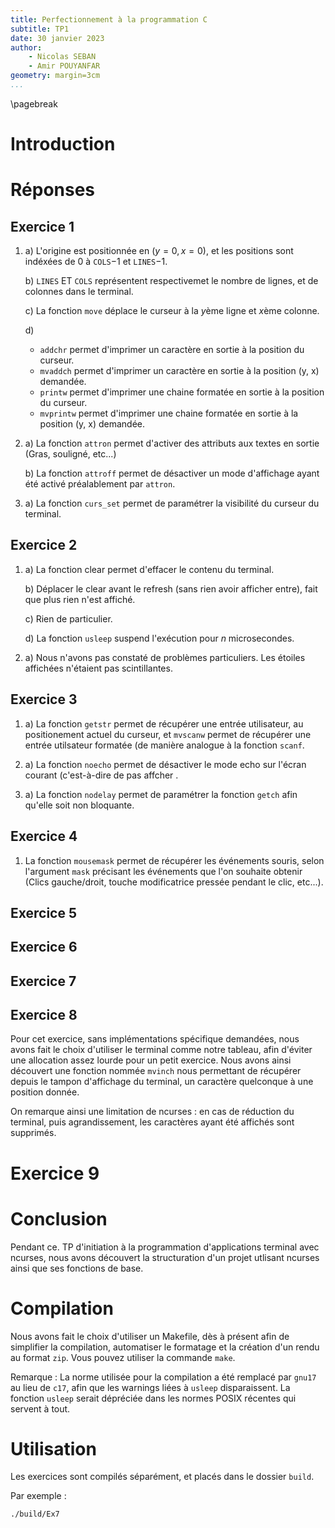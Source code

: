 ```yaml
---
title: Perfectionnement à la programmation C
subtitle: TP1
date: 30 janvier 2023
author:
    - Nicolas SEBAN
    - Amir POUYANFAR
geometry: margin=3cm
...
```


\pagebreak

# Introduction

# Réponses

## Exercice 1

1.
    a) L'origine est positionnée en $(y=0, x=0)$, et les positions sont indéxées de $0$ à ``COLS``$-1$ et ``LINES``$-1$.
  
    b) ``LINES`` ET ``COLS`` représentent respectivemet le nombre de lignes, et de colonnes dans le terminal.

    c) La fonction ``move`` déplace le curseur à la $y$ème ligne et $x$ème colonne.

    d)
    - ``addchr`` permet d'imprimer un caractère en sortie à la position du curseur.
    - ``mvaddch`` permet d'imprimer un caractère en sortie à la position (y, x) demandée.
    - ``printw`` permet d'imprimer une chaine formatée en sortie à la position du curseur.
    - ``mvprintw`` permet d'imprimer une chaine formatée en sortie à la position (y, x) demandée.
2.
    a) La fonction ``attron`` permet d'activer des attributs aux textes en sortie (Gras, souligné, etc...)

    b) La fonction ``attroff`` permet de désactiver un mode d'affichage ayant été activé préalablement par ``attron``.
3. 
    a) La fonction ``curs_set`` permet de paramétrer la visibilité du curseur du terminal.


## Exercice 2

1. 
    a) La fonction clear permet d'effacer le contenu du terminal.

    b) Déplacer le clear avant le refresh (sans rien avoir afficher entre), fait que plus rien n'est affiché.

    c) Rien de particulier.

    d) La fonction ``usleep`` suspend l'exécution pour $n$ microsecondes.
2. 
   a) Nous n'avons pas constaté de problèmes particuliers. Les étoiles affichées n'étaient pas scintillantes.

## Exercice 3

1. a) La fonction ``getstr`` permet de récupérer une entrée utilisateur, au positionement actuel du curseur, et ``mvscanw`` permet de récupérer une entrée utilsateur formatée (de manière analogue à la fonction ``scanf``.

2. a) La fonction ``noecho`` permet de désactiver le mode echo sur l'écran courant (c'est-à-dire de pas affcher . 
3. a) La fonction ``nodelay`` permet de paramétrer la fonction ``getch`` afin qu'elle soit non bloquante.

## Exercice 4

1. La fonction ``mousemask`` permet de récupérer les événements souris, selon l'argument ``mask`` précisant les événements que l'on souhaite obtenir (Clics gauche/droit, touche modificatrice pressée pendant le clic, etc...).

## Exercice 5

## Exercice 6

## Exercice 7

## Exercice 8

Pour cet exercice, sans implémentations spécifique demandées, nous avons fait le choix d'utiliser le terminal comme notre tableau, afin d'éviter une allocation assez lourde pour un petit exercice. Nous avons ainsi découvert une fonction nommée ``mvinch`` nous permettant de récupérer depuis le tampon d'affichage du terminal, un caractère quelconque à une position donnée.

On remarque ainsi une limitation de ncurses : en cas de réduction du terminal, puis agrandissement, les caractères ayant été affichés sont supprimés.

# Exercice 9


# Conclusion
Pendant ce. TP d'initiation à la programmation d'applications terminal avec ncurses, nous avons découvert la structuration d'un projet utlisant ncurses ainsi que ses fonctions de base.

# Compilation
Nous avons fait le choix d'utiliser un Makefile, dès à présent afin de simplifier la compilation, automatiser le formatage et la création d'un rendu au format ``zip``.
Vous pouvez utiliser la commande ``make``.

Remarque : La norme utilisée pour la compilation a été remplacé par ``gnu17`` au lieu de ``c17``, afin que les warnings liées à ``usleep`` disparaissent.
La fonction ``usleep`` serait dépréciée dans les normes POSIX récentes qui servent à tout.

# Utilisation
Les exercices sont compilés séparément, et placés dans le dossier ``build``.

Par exemple :
```sh
./build/Ex7
```
